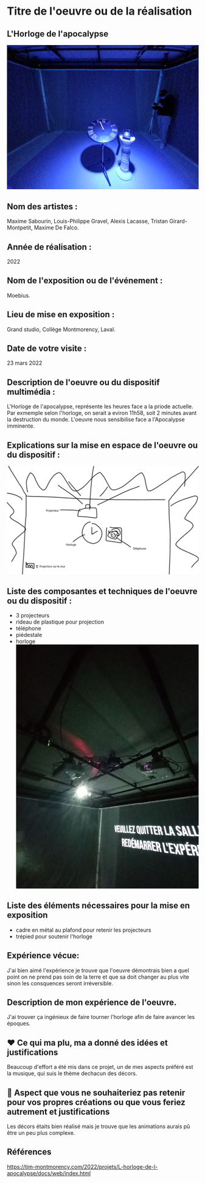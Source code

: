 # Titre de l'oeuvre ou de la réalisation
## L'Horloge de l'apocalypse
![horloge](medias/horloge.jpg)
## Nom des artistes :
Maxime Sabourin, Louis-Philippe Gravel, Alexis Lacasse, Tristan Girard-Montpetit, Maxime De Falco.
## Année de réalisation :
2022
## Nom de l'exposition ou de l'événement :
Moebius.
## Lieu de mise en exposition :
Grand studio, Collège Montmorency, Laval.
## Date de votre visite :
23 mars 2022
## Description de l'oeuvre ou du dispositif multimédia :
L'Horloge de l'apocalypse, représente les heures face a la priode actuelle. Par exmemple selon l'horloge, on serait a eviron 11h58, soit 2 minutes avant la destruction du monde. L'oeuvre nous sensibilise face a l'Apocalypse imminente.
## Explications sur la mise en espace de l'oeuvre ou du dispositif :
![croquis](croquis/croquis.jpeg)
## Liste des composantes et techniques de l'oeuvre ou du dispositif :
* 3 projecteurs
* rideau de plastique pour projection
* téléphone
* piédestale
* horloge
![projecteur](medias/projecteur.jpg)
## Liste des éléments nécessaires pour la mise en exposition 
* cadre en métal au plafond pour retenir les projecteurs
* trépied pour soutenir l'horloge
## Expérience vécue:
J'ai bien aimé l'expérience je trouve que l'oeuvre démontrais bien a quel point on ne prend pas soin de la terre et que sa doit changer au plus vite sinon les consquences seront irréversible.
## Description de mon expérience de l'oeuvre.
J'ai trouver ça ingénieux de faire tourner l'horloge afin de faire avancer les époques.
## ❤️ Ce qui ma plu, ma a donné des idées et justifications
Beaucoup d'effort a été mis dans ce projet, un de mes aspects préféré est la musique, qui suis le thème dechacun des décors.
## 🤔 Aspect que vous ne souhaiteriez pas retenir pour vos propres créations ou que vous feriez autrement et justifications
Les décors étaits bien réalisé mais je trouve que les animations aurais pû être un peu plus complexe.
## Références
https://tim-montmorency.com/2022/projets/L-horloge-de-l-apocalypse/docs/web/index.html
